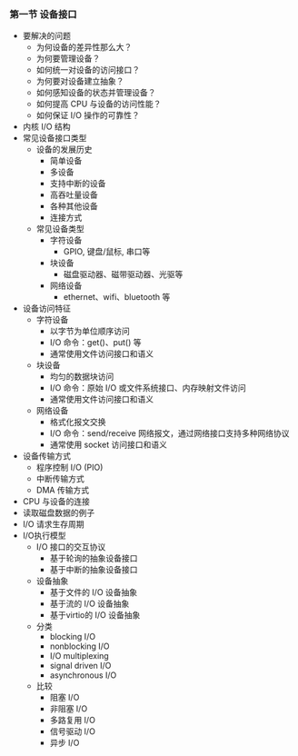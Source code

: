 ### 第一节 设备接口

- 要解决的问题
  - 为何设备的差异性那么大？
  - 为何要管理设备？
  - 如何统一对设备的访问接口？
  - 为何要对设备建立抽象？
  - 如何感知设备的状态并管理设备？
  - 如何提高 CPU 与设备的访问性能？
  - 如何保证 I/O 操作的可靠性？
- 内核 I/O 结构
- 常见设备接口类型
  - 设备的发展历史
    - 简单设备
    - 多设备
    - 支持中断的设备
    - 高吞吐量设备
    - 各种其他设备
    - 连接方式
  - 常见设备类型
    - 字符设备
      - GPIO, 键盘/鼠标, 串口等
    - 块设备
      - 磁盘驱动器、磁带驱动器、光驱等
    - 网络设备
      - ethernet、wifi、bluetooth 等
- 设备访问特征
  - 字符设备
    - 以字节为单位顺序访问
    - I/O 命令：get()、put() 等
    - 通常使用文件访问接口和语义
  - 块设备
    - 均匀的数据块访问
    - I/O 命令：原始 I/O 或文件系统接口、内存映射文件访问
    - 通常使用文件访问接口和语义
  - 网络设备
    - 格式化报文交换
    - I/O 命令：send/receive 网络报文，通过网络接口支持多种网络协议
    - 通常使用 socket 访问接口和语义
- 设备传输方式
  - 程序控制 I/O (PIO)
  - 中断传输方式
  - DMA 传输方式
- CPU 与设备的连接
- 读取磁盘数据的例子
- I/O 请求生存周期
- I/O执行模型
  - I/O 接口的交互协议
    - 基于轮询的抽象设备接口
    - 基于中断的抽象设备接口
  - 设备抽象
    - 基于文件的 I/O 设备抽象
    - 基于流的 I/O 设备抽象
    - 基于virtio的 I/O 设备抽象
  - 分类
    - blocking I/O
    - nonblocking I/O
    - I/O multiplexing
    - signal driven I/O
    - asynchronous I/O
  - 比较
    - 阻塞 I/O
    - 非阻塞 I/O
    - 多路复用 I/O
    - 信号驱动 I/O
    - 异步 I/O





